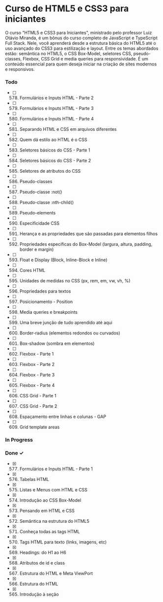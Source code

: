 # Curso de HTML5 e CSS3 para iniciantes

O curso "HTML5 e CSS3 para Iniciantes", ministrado pelo professor Luiz Otávio Miranda, é um bônus do curso completo de JavaScript e TypeScript Full Stack. Nele, você aprenderá desde a estrutura básica do HTML5 até o uso avançado do CSS3 para estilização e layout. Entre os temas abordados estão: semântica no HTML5, o CSS Box-Model, seletores CSS, pseudo-classes, Flexbox, CSS Grid e media queries para responsividade. É um conteúdo essencial para quem deseja iniciar na criação de sites modernos e responsivos.


### Todo

- [ ] 578. Formulários e Inputs HTML - Parte 2  
- [ ] 579. Formulários e Inputs HTML - Parte 3  
- [ ] 580. Formulários e Inputs HTML - Parte 4  
- [ ] 581. Separando HTML e CSS em arquivos diferentes  
- [ ] 582. Quem dá estilo ao HTML é o CSS  
- [ ] 583. Seletores básicos do CSS - Parte 1  
- [ ] 584. Seletores básicos do CSS - Parte 2  
- [ ] 585. Seletores de atributos do CSS  
- [ ] 586. Pseudo-classes  
- [ ] 587. Pseudo-classe :not()  
- [ ] 588. Pseudo-classe :nth-child()  
- [ ] 589. Pseudo-elements  
- [ ] 590. Especificidade CSS  
- [ ] 591. Herança e as propriedades que são passadas para elementos filhos  
- [ ] 592. Propriedades específicas do Box-Model (largura, altura, padding, border e margin)  
- [ ] 593. Float e Display (Block, Inline-Block e Inline)  
- [ ] 594. Cores HTML  
- [ ] 595. Unidades de medidas no CSS (px, rem, em, vw, vh, %)  
- [ ] 596. Propriedades para textos  
- [ ] 597. Posicionamento - Position  
- [ ] 598. Media queries e breakpoints  
- [ ] 599. Uma breve junção de tudo aprendido até aqui  
- [ ] 600. Border-radius (elementos redondos ou curvados)  
- [ ] 601. Box-shadow (sombra em elementos)  
- [ ] 602. Flexbox - Parte 1  
- [ ] 603. Flexbox - Parte 2  
- [ ] 604. Flexbox - Parte 3  
- [ ] 605. Flexbox - Parte 4  
- [ ] 606. CSS Grid - Parte 1  
- [ ] 607. CSS Grid - Parte 2  
- [ ] 608. Espaçamento entre linhas e colunas - GAP  
- [ ] 609. Grid template areas  

### In Progress


### Done ✓

- [x] 577. Formulários e Inputs HTML - Parte 1  
- [x] 576. Tabelas HTML  
- [x] 575. Listas e Menus com HTML e CSS  
- [x] 574. Introdução ao CSS Box-Model  
- [x] 573. Pensando em HTML e CSS  
- [x] 572. Semântica na estrutura do HTML5  
- [x] 571. Conheça todas as tags HTML  
- [x] 570. Tags HTML para texto (links, imagens, etc)  
- [x] 569. Headings: do H1 ao H6  
- [x] 568. Atributos de id e class  
- [x] 567. Estrutura do HTML e Meta ViewPort  
- [x] 566. Estrutura do HTML  
- [x] 565. Introdução à seção  

